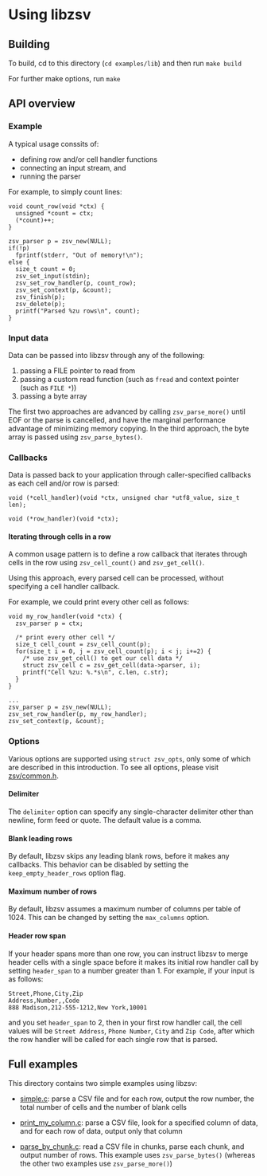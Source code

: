 # Using libzsv

## Building

To build, cd to this directory (`cd examples/lib`) and then run `make build`

For further make options, run `make`

## API overview

### Example

A typical usage conssits of:
- defining row and/or cell handler functions
- connecting an input stream, and
- running the parser

For example, to simply count lines:
```
void count_row(void *ctx) {
  unsigned *count = ctx;
  (*count)++;
}

zsv_parser p = zsv_new(NULL);
if(!p)
  fprintf(stderr, "Out of memory!\n");
else {
  size_t count = 0;
  zsv_set_input(stdin);
  zsv_set_row_handler(p, count_row);
  zsv_set_context(p, &count);
  zsv_finish(p);
  zsv_delete(p);
  printf("Parsed %zu rows\n", count);
}
```

### Input data

Data can be passed into libzsv through any of the following:
1. passing a FILE pointer to read from
2. passing a custom read function (such as `fread` and context pointer (such as `FILE *`))
3. passing a byte array

The first two approaches are advanced by calling `zsv_parse_more()` until EOF or the parse is
cancelled, and have the marginal performance advantage of minimizing memory copying.
In the third approach, the byte array is passed using `zsv_parse_bytes()`.

### Callbacks

Data is passed back to your application through caller-specified callbacks as each cell and/or row
is parsed:
```
void (*cell_handler)(void *ctx, unsigned char *utf8_value, size_t len);

void (*row_handler)(void *ctx);

```

#### Iterating through cells in a row

A common usage pattern is to define a row callback that iterates through
cells in the row using `zsv_cell_count()` and `zsv_get_cell()`.

Using this approach, every parsed cell can be processed,
without specifying a cell handler callback.

For example, we could print every other cell as follows:
```
void my_row_handler(void *ctx) {
  zsv_parser p = ctx;

  /* print every other cell */
  size_t cell_count = zsv_cell_count(p);
  for(size_t i = 0, j = zsv_cell_count(p); i < j; i+=2) {
    /* use zsv_get_cell() to get our cell data */
    struct zsv_cell c = zsv_get_cell(data->parser, i);
    printf("Cell %zu: %.*s\n", c.len, c.str);
  }
}

...
zsv_parser p = zsv_new(NULL);
zsv_set_row_handler(p, my_row_handler);
zsv_set_context(p, &count);
```

### Options
Various options are supported using `struct zsv_opts`, only some of which are described
in this introduction. To see all options, please visit
[zsv/common.h](../../include/zsv/common.h).

#### Delimiter
The `delimiter` option can specify any single-character delimiter other than
newline, form feed or quote. The default value is a comma.

#### Blank leading rows
By default, libzsv skips any leading blank rows, before it makes any callbacks. This behavior
can be disabled by setting the `keep_empty_header_rows` option flag.

#### Maximum number of rows
By default, libzsv assumes a maximum number of columns per table of 1024. This
can be changed by setting the `max_columns` option.

#### Header row span
If your header spans more than one row, you can instruct libzsv to merge header cells
with a single space before it makes its initial row handler call by setting `header_span`
to a number greater than 1. For example, if your input is as follows:
```
Street,Phone,City,Zip
Address,Number,,Code
888 Madison,212-555-1212,New York,10001
```

and you set `header_span` to 2, then in your first row handler call, the cell values
will be `Street Address`, `Phone Number`, `City` and `Zip Code`, after which the
row handler will be called for each single row that is parsed.

## Full examples

This directory contains two simple examples using libzsv:

* [simple.c](simple.c): parse a CSV file and for each row, output the row number,
  the total number of cells and the number of blank cells

* [print_my_column.c](print_my_column.c): parse a CSV file, look for a specified
  column of data, and for each row of data, output only that column

* [parse_by_chunk.c](parse_by_chunk.c): read a CSV file in chunks, parse each
  chunk, and output number of rows. This example
  uses `zsv_parse_bytes()` (whereas the other two examples use `zsv_parse_more()`)
